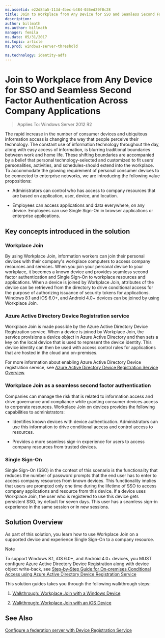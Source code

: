 ```yaml
---
ms.assetid: e22d84a5-113d-4bec-b484-036ed29f0c28
title: Join to Workplace from Any Device for SSO and Seamless Second Factor Authentication Across Company Applications
description:
author: billmath
ms.author: billmath
manager: femila
ms.date: 05/31/2017
ms.topic: article
ms.prod: windows-server-threshold

ms.technology: identity-adfs
---
```


# Join to Workplace from Any Device for SSO and Seamless Second Factor Authentication Across Company Applications

>Applies To: Windows Server 2012 R2

The rapid increase in the number of consumer devices and ubiquitous information access is changing the way that people perceive their technology. The constant use of information technology throughout the day, along with easy access of information, is blurring traditional boundaries between work and home life. These shifting boundaries are accompanied by a belief that personal technology-selected and customized to fit users' personalities, activities, and schedules-should extend into the workplace. To accommodate the growing requirement of personal consumer devices to be connected to enterprise networks, we are introducing the following value propositions:

-   Administrators can control who has access to company resources that are based on application, user, device, and location.

-   Employees can access applications and data everywhere, on any device. Employees can use Single Sign-On in browser applications or enterprise applications.

## Key concepts introduced in the solution

### Workplace Join
By using Workplace Join, information workers can join their personal devices with their company's workplace computers to access company resources and services. When you join your personal device to your workplace, it becomes a known device and provides seamless second factor authentication and Single Sign-On to workplace resources and applications. When a device is joined by Workplace Join, attributes of the device can be retrieved from the directory to drive conditional access for the purpose of authorizing issuance of security tokens for applications. Windows 8.1 and iOS 6.0+, and Android 4.0+ devices can be joined by using Workplace Join.

### <a name="BKMK_DRS"></a>Azure Active Directory Device Registration service
Workplace Join is made possible by the Azure Active Directory Device Registration service. When a device is joined by Workplace Join, the service provisions a device object in Azure Active Directory and then sets a key on the local device that is used to represent the device identity. This device identity can then be used with access control rules for applications that are hosted in the cloud and on-premises.

For more information about enabling Azure Active Directory Device registration service, see [Azure Active Directory Device Registration Service Overview](https://msdn.microsoft.com/6a14cb1f-a058-4453-8ede-d9f4a66a7073.aspx).

### Workplace Join as a seamless second factor authentication
Companies can manage the risk that is related to information access and drive governance and compliance while granting consumer devices access to corporate resources. Workplace Join on devices provides the following capabilities to administrators:

-   Identifies known devices with device authentication. Administrators can use this information to drive conditional access and control access to resources.

-   Provides a more seamless sign-in experience for users to access company resources from trusted devices.

### Single Sign-On
Single Sign-On (SSO) in the context of this scenario is the functionality that reduces the number of password prompts that the end user has to enter to access company resources from known devices. This functionality implies that users are prompted only one time during the lifetime of SSO to access company applications and resource from this device. If a device uses Workplace Join, the user who is registered to use this device gets persistent SSO, by default for seven days. This user has a seamless sign-in experience in the same session or in new sessions.

## Solution Overview
As part of this solution, you learn how to use Workplace Join on a supported device and experience Single Sign-On to a company resource.

> [!NOTE]
> To support Windows 8.1, iOS 6.0+, and Android 4.0+ devices, you MUST configure Azure Active Directory Device Registration along with device object write-back, see [Step-by-Step Guide for On-premises Conditional Access using Azure Active Directory Device Registration Service](https://msdn.microsoft.com/library/azure/dn788908.aspx)

This solution guides takes you through the following walkthrough steps:

1.  [Walkthrough: Workplace Join with a Windows Device](../../ad-fs/operations/Walkthrough--Workplace-Join-with-a-Windows-Device.md)

2.  [Walkthrough: Workplace Join with an iOS Device](../../ad-fs/operations/Walkthrough--Workplace-Join-with-an-iOS-Device.md)

## See Also
[Configure a federation server with Device Registration Service](assetId:///007016d9-b1c9-4ee1-a30f-13865f784c80)



